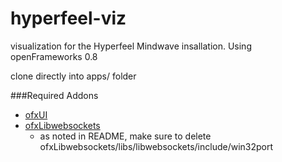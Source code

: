 hyperfeel-viz
=============

visualization for the Hyperfeel Mindwave insallation.  Using openFrameworks 0.8

clone directly into apps/ folder


###Required Addons

* [ofxUI](https://github.com/rezaali/ofxUI)
* [ofxLibwebsockets](https://github.com/labatrockwell/ofxLibwebsockets)
	* as noted in README, make sure to delete ofxLibwebsockets/libs/libwebsockets/include/win32port
